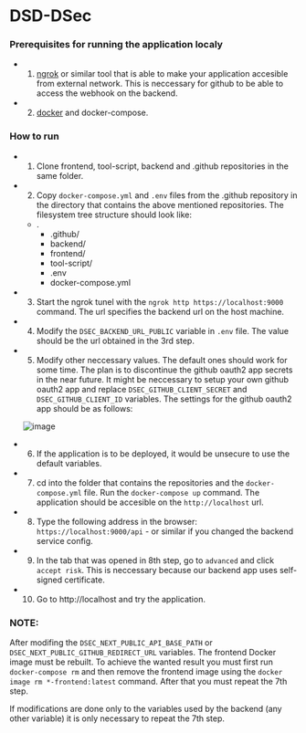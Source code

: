 # DSD-DSec

### Prerequisites for running the application localy
- 1. [ngrok](https://ngrok.com/) or similar tool that is able to make your application accesible from external network. This is neccessary for github to be able to access the webhook on the backend.
- 2. [docker](https://www.docker.com/) and docker-compose.

### How to run
- 1. Clone frontend, tool-script, backend and .github repositories in the same folder.
- 2. Copy `docker-compose.yml` and `.env` files from the .github repository in the directory that contains the above mentioned repositories. The filesystem tree structure should look like:
    * .
        * .github/
        * backend/
        * frontend/
        * tool-script/
        * .env
        * docker-compose.yml
    
- 3. Start the ngrok tunel with the `ngrok http https://localhost:9000` command. The url specifies the backend url on the host machine.
- 4. Modify the `DSEC_BACKEND_URL_PUBLIC` variable in `.env` file. The value should be the url obtained in the 3rd step.
- 5. Modify other neccessary values. The default ones should work for some time. The plan is to discontinue the github oauth2 app secrets in the near future. It might be neccessary to setup your own github oauth2 app and replace `DSEC_GITHUB_CLIENT_SECRET` and `DSEC_GITHUB_CLIENT_ID` variables. The settings for the github oauth2 app should be as follows:

  ![image](https://user-images.githubusercontent.com/59147446/212435411-0a1a12b6-8b81-43e0-9218-a1ae7e7d91c1.png)

- 6. If the application is to be deployed, it would be unsecure to use the default variables.
- 7. cd into the folder that contains the repositories and the `docker-compose.yml` file. Run the `docker-compose up` command. The application should be accesible on the `http://localhost` url.
- 8. Type the following address in the browser: `https://localhost:9000/api` - or similar if you changed the backend service config.
- 9. In the tab that was opened in 8th step, go to `advanced` and click `accept risk`. This is neccessary because our backend app uses self-signed certificate.
- 10. Go to http://localhost and try the application.

### NOTE:
After modifing the `DSEC_NEXT_PUBLIC_API_BASE_PATH` or `DSEC_NEXT_PUBLIC_GITHUB_REDIRECT_URL` variables. The frontend Docker image must be rebuilt. To achieve the wanted result you must first run `docker-compose rm` and then remove the frontend image using the `docker image rm *-frontend:latest` command. After that you must repeat the 7th step.

If modifications are done only to the variables used by the backend (any other variable) it is only necessary to repeat the 7th step.

